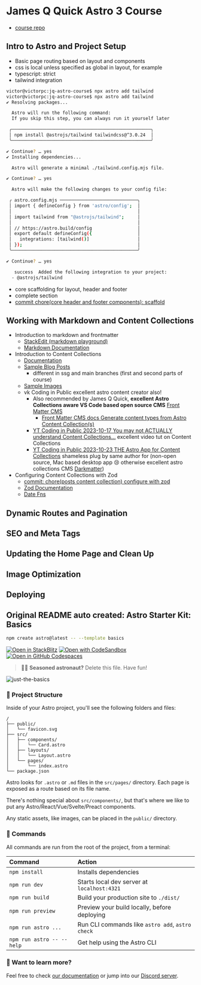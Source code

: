 # James Q Quick Astro 3 Course

- [course repo](https://github.com/jamesqquick/astro-course-demo)

## Intro to Astro and Project Setup

- Basic page routing based on layout and components
- css is local unless specified as global in layout, for example
- typescript: strict
- tailwind integration

```bash
victor@victorpc:jq-astro-course$ npx astro add tailwind
victor@victorpc:jq-astro-course$ npx astro add tailwind
✔ Resolving packages...

  Astro will run the following command:
  If you skip this step, you can always run it yourself later

 ╭────────────────────────────────────────────────────╮
 │ npm install @astrojs/tailwind tailwindcss@^3.0.24  │
 ╰────────────────────────────────────────────────────╯

✔ Continue? … yes
✔ Installing dependencies...

  Astro will generate a minimal ./tailwind.config.mjs file.

✔ Continue? … yes

  Astro will make the following changes to your config file:

 ╭ astro.config.mjs ─────────────────────────────╮
 │ import { defineConfig } from 'astro/config';  │
 │                                               │
 │ import tailwind from "@astrojs/tailwind";     │
 │                                               │
 │ // https://astro.build/config                 │
 │ export default defineConfig({                 │
 │   integrations: [tailwind()]                  │
 │ });                                           │
 ╰───────────────────────────────────────────────╯

✔ Continue? … yes

   success  Added the following integration to your project:
  - @astrojs/tailwind
```

- core scaffolding for layout, header and footer
- complete section
- [commit chore(core header and footer components): scaffold](https://github.com/victorkane/jq-astro-course/commit/4f5966afd46c2aeef071c6ededae39689e11895c)

## Working with Markdown and Content Collections

- Introduction to markdown and frontmatter
  - [StackEdit (markdown playground)](https://stackedit.io/app#)
  - [Markdown Documentation](https://www.markdownguide.org/getting-started/)
- Introduction to Content Collections
  - [Documentation](https://docs.astro.build/en/guides/content-collections/)
  - [Sample Blog Posts](https://github.com/jamesqquick/astro-course-demo/tree/main/src/content/posts)
    - different in ssg and main branches (first and second parts of course)
  - [Sample Images](https://github.com/jamesqquick/astro-course-demo/tree/main/public/images)
  - vk Coding in Public excellent astro content creator also!
    - Also recommended by James Q Quick, **excellent Astro Collections aware VS Code based open source CMS** [Front Matter CMS](https://frontmatter.codes/)
      - [Front Matter CMS docs Generate content types from Astro Content Collection(s)](<https://frontmatter.codes/docs/getting-started#step-2.2-(optional):-generate-content-types-from-astro-content-collection(s)>)
    - [YT Coding in Public 2023-10-17 You may not ACTUALLY understand Content Collections…](https://youtu.be/Fcw4c3wzm7I?si=SDDxJ2t1MxV9F7n1) excellent video tut on Content Collections
    - [YT Coding in Public 2023-10-23 THE Astro App for Content Collections](https://youtu.be/byjO06X-LJw?si=kEQX5gGNxJgccc0L) shameless plug by same author for (non-open source, Mac based desktop app 😢 otherwise excellent astro collections CMS [Darkmatter](https://getdarkmatter.dev/))
- Configuring Content Collections with Zod
  - [commit: chore(posts content collection) configure with zod](https://github.com/victorkane/jq-astro-course/commit/b7ad008070ea0699ba142522a9e62aedf9888b2f)
  - [Zod Documentation](https://zod.dev/)
  - [Date Fns](https://date-fns.org/)

## Dynamic Routes and Pagination

## SEO and Meta Tags

## Updating the Home Page and Clean Up

## Image Optimization

## Deploying

## Original README auto created: Astro Starter Kit: Basics

```sh
npm create astro@latest -- --template basics
```

[![Open in StackBlitz](https://developer.stackblitz.com/img/open_in_stackblitz.svg)](https://stackblitz.com/github/withastro/astro/tree/latest/examples/basics)
[![Open with CodeSandbox](https://assets.codesandbox.io/github/button-edit-lime.svg)](https://codesandbox.io/p/sandbox/github/withastro/astro/tree/latest/examples/basics)
[![Open in GitHub Codespaces](https://github.com/codespaces/badge.svg)](https://codespaces.new/withastro/astro?devcontainer_path=.devcontainer/basics/devcontainer.json)

> 🧑‍🚀 **Seasoned astronaut?** Delete this file. Have fun!

![just-the-basics](https://github.com/withastro/astro/assets/2244813/a0a5533c-a856-4198-8470-2d67b1d7c554)

### 🚀 Project Structure

Inside of your Astro project, you'll see the following folders and files:

```text
/
├── public/
│   └── favicon.svg
├── src/
│   ├── components/
│   │   └── Card.astro
│   ├── layouts/
│   │   └── Layout.astro
│   └── pages/
│       └── index.astro
└── package.json
```

Astro looks for `.astro` or `.md` files in the `src/pages/` directory. Each page is exposed as a route based on its file name.

There's nothing special about `src/components/`, but that's where we like to put any Astro/React/Vue/Svelte/Preact components.

Any static assets, like images, can be placed in the `public/` directory.

### 🧞 Commands

All commands are run from the root of the project, from a terminal:

| Command                   | Action                                           |
| :------------------------ | :----------------------------------------------- |
| `npm install`             | Installs dependencies                            |
| `npm run dev`             | Starts local dev server at `localhost:4321`      |
| `npm run build`           | Build your production site to `./dist/`          |
| `npm run preview`         | Preview your build locally, before deploying     |
| `npm run astro ...`       | Run CLI commands like `astro add`, `astro check` |
| `npm run astro -- --help` | Get help using the Astro CLI                     |

### 👀 Want to learn more?

Feel free to check [our documentation](https://docs.astro.build) or jump into our [Discord server](https://astro.build/chat).
